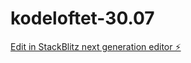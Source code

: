 # kodeloftet-30.07

[Edit in StackBlitz next generation editor ⚡️](https://stackblitz.com/~/github.com/FabAlien/kodeloftet-30.07)